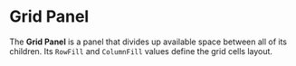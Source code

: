 # Grid Panel

The **Grid Panel** is a panel that divides up available space between all of its children. Its `RowFill` and `ColumnFill` values define the grid cells layout.

